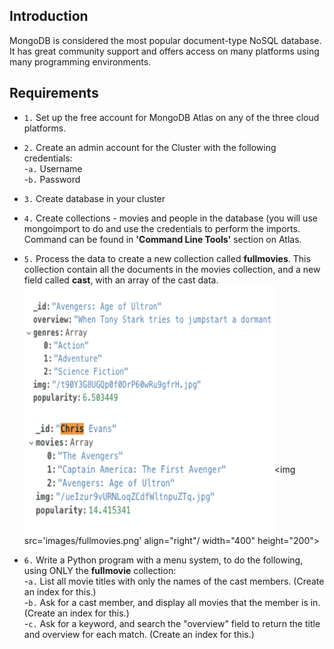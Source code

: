 
## Introduction
MongoDB is considered the most popular document-type NoSQL database. It has great community support and offers access on many platforms using many programming environments.

## Requirements

- `1.` Set up the free account for MongoDB Atlas on any of the three cloud platforms.

- `2.` Create an admin account for the Cluster with the following credentials: </br>
        -`a.` Username </br>
        -`b.` Password
        
- `3.` Create database in your cluster

- `4.` Create collections - movies and people in the database (you will use mongoimport to do and use the credentials to perform the imports. Command can be found in __'Command Line Tools'__ section on Atlas.

- `5.` Process the data to create a new collection called __fullmovies__. This collection contain all the documents in the movies collection, and a new field called __cast__, with an array of the cast data.
<img src='images/movies.png' align="left" width="400" height="200"/><img src='images/people.png' align="middle" width="400" height="200"/><img src='images/fullmovies.png' align="right"/ width="400" height="200">

- `6.` Write a Python program with a menu system, to do the following, using ONLY the __fullmovie__ collection: </br>
      -`a.` List all movie titles with only the names of the cast members. (Create an index for this.) </br>
      -`b.` Ask for a cast member, and display all movies that the member is in. (Create an index for this.) </br>
      -`c.` Ask for a keyword, and search the "overview" field to return the title and overview for each match. (Create an index for this.)

